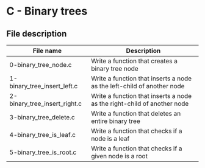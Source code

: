 # C - Binary trees

## File description

| File name                    | Description                                                             |
| ---------------------------- | ----------------------------------------------------------------------- |
| 0-binary_tree_node.c         | Write a function that creates a binary tree node                        |
| 1-binary_tree_insert_left.c  | Write a function that inserts a node as the left-child of another node  |
| 2-binary_tree_insert_right.c | Write a function that inserts a node as the right-child of another node |
| 3-binary_tree_delete.c       | Write a function that deletes an entire binary tree                     |
| 4-binary_tree_is_leaf.c      | Write a function that checks if a node is a leaf                        |
| 5-binary_tree_is_root.c      | Write a function that checks if a given node is a root                  |
